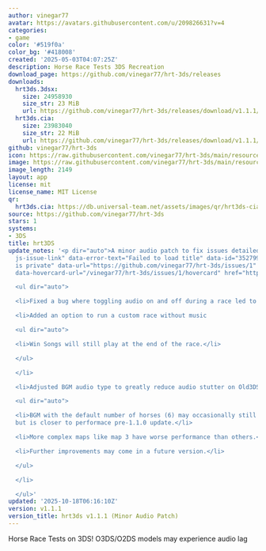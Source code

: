 ```yaml
---
author: vinegar77
avatar: https://avatars.githubusercontent.com/u/209826631?v=4
categories:
- game
color: '#519f0a'
color_bg: '#418008'
created: '2025-05-03T04:07:25Z'
description: Horse Race Tests 3DS Recreation
download_page: https://github.com/vinegar77/hrt-3ds/releases
downloads:
  hrt3ds.3dsx:
    size: 24958930
    size_str: 23 MiB
    url: https://github.com/vinegar77/hrt-3ds/releases/download/v1.1.1/hrt3ds.3dsx
  hrt3ds.cia:
    size: 23983040
    size_str: 22 MiB
    url: https://github.com/vinegar77/hrt-3ds/releases/download/v1.1.1/hrt3ds.cia
github: vinegar77/hrt-3ds
icon: https://raw.githubusercontent.com/vinegar77/hrt-3ds/main/resources/icon.png
image: https://raw.githubusercontent.com/vinegar77/hrt-3ds/main/resources/icon.png
image_length: 2149
layout: app
license: mit
license_name: MIT License
qr:
  hrt3ds.cia: https://db.universal-team.net/assets/images/qr/hrt3ds-cia.png
source: https://github.com/vinegar77/hrt-3ds
stars: 1
systems:
- 3DS
title: hrt3DS
update_notes: '<p dir="auto">A minor audio patch to fix issues detailed in <a class="issue-link
  js-issue-link" data-error-text="Failed to load title" data-id="3527991540" data-permission-text="Title
  is private" data-url="https://github.com/vinegar77/hrt-3ds/issues/1" data-hovercard-type="issue"
  data-hovercard-url="/vinegar77/hrt-3ds/issues/1/hovercard" href="https://github.com/vinegar77/hrt-3ds/issues/1">#1</a>:</p>

  <ul dir="auto">

  <li>Fixed a bug where toggling audio on and off during a race led to a crash.</li>

  <li>Added an option to run a custom race without music

  <ul dir="auto">

  <li>Win Songs will still play at the end of the race.</li>

  </ul>

  </li>

  <li>Adjusted BGM audio type to greatly reduce audio stutter on Old3DS.

  <ul dir="auto">

  <li>BGM with the default number of horses (6) may occasionally still stutter slightly,
  but is closer to performace pre-1.1.0 update.</li>

  <li>More complex maps like map 3 have worse performance than others.</li>

  <li>Further improvements may come in a future version.</li>

  </ul>

  </li>

  </ul>'
updated: '2025-10-18T06:16:10Z'
version: v1.1.1
version_title: hrt3ds v1.1.1 (Minor Audio Patch)
---
```

Horse Race Tests on 3DS! O3DS/O2DS models may experience audio lag